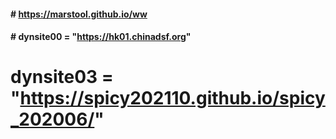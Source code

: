 #### # https://marstool.github.io/ww

#### # dynsite00 = "https://hk01.chinadsf.org"
# dynsite03 = "https://spicy202110.github.io/spicy_202006/"
